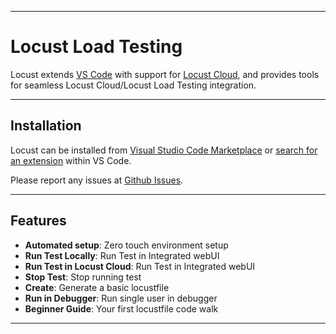 
---

# Locust Load Testing

Locust extends [VS Code](https://code.visualstudio.com/) with support for [Locust Cloud](https://www.locust.cloud/),
and provides tools for seamless Locust Cloud/Locust Load Testing integration. 

---

## Installation

Locust can be installed from [Visual Studio Code Marketplace](https://marketplace.visualstudio.com/items?itemName=locust.locust-vscode-extension) 
or [search for an extension](https://code.visualstudio.com/docs/configure/extensions/extension-marketplace#_search-for-an-extension) within VS Code.

Please report any issues at [Github Issues](https://github.com/locustcloud/extension/issues/new/choose).

---

## Features

* **Automated setup**: Zero touch environment setup
* **Run Test Locally**: Run Test in Integrated webUI
* **Run Test in Locust Cloud**: Run Test in Integrated webUI
* **Stop Test**: Stop running test 
* **Create**: Generate a basic locustfile
* **Run in Debugger**: Run single user in debugger
* **Beginner Guide**: Your first locustfile code walk

---
